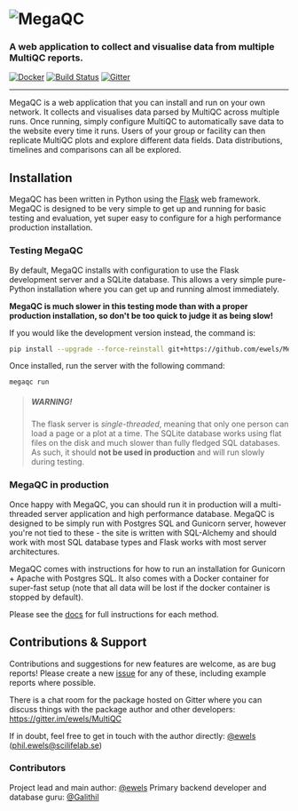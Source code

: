 # ![MegaQC](https://raw.githubusercontent.com/ewels/MegaQC/master/megaqc/static/img/MegaQC_logo.png)

### A web application to collect and visualise data from multiple MultiQC reports.

[![Docker](https://img.shields.io/docker/automated/ewels/megaqc.svg?style=flat-square)](https://hub.docker.com/r/ewels/megaqc/)
[![Build Status](https://travis-ci.org/ewels/MegaQC.svg?branch=master)](https://travis-ci.org/ewels/MegaQC)
[![Gitter](https://img.shields.io/badge/gitter-%20join%20chat%20%E2%86%92-4fb99a.svg?style=flat-square)](https://gitter.im/ewels/MultiQC)

-----

MegaQC is a web application that you can install and run on your own network.
It collects and visualises data parsed by MultiQC across multiple runs.
Once running, simply configure MultiQC to automatically save data to the
website every time it runs. Users of your group or facility can then replicate
MultiQC plots and explore different data fields. Data distributions, timelines
and comparisons can all be explored.

## Installation
MegaQC has been written in Python using the [Flask](http://flask.pocoo.org)
web framework. MegaQC is designed to be very simple to get up and running
for basic testing and evaluation, yet super easy to configure for a high
performance production installation.

### Testing MegaQC
By default, MegaQC installs with configuration to use the Flask development
server and a SQLite database. This allows a very simple pure-Python installation
where you can get up and running almost immediately.

**MegaQC is much slower in this testing mode than with a proper production
installation, so don't be too quick to judge it as being slow!**

<!--
You can install MultiQC from [PyPI](https://pypi.python.org/pypi/megaqc/)
using `pip` as follows:
```bash
pip install megaqc
```

Alternatively, you can install using [Conda](http://anaconda.org/)
from the [bioconda channel](https://bioconda.github.io/):
```bash
conda install -c bioconda megaqc
```
-->

If you would like the development version instead, the command is:
```bash
pip install --upgrade --force-reinstall git+https://github.com/ewels/MegaQC.git
```

Once installed, run the server with the following command:

```
megaqc run
```

> ##### WARNING!
> The flask server is _single-threaded_, meaning that only one person can load
> a page or a plot at a time. The SQLite database works using flat files on the
> disk and much slower than fully fledged SQL databases. As such, it should
> **not be used in production** and will run slowly during testing.

### MegaQC in production
Once happy with MegaQC, you can should run it in production will a multi-threaded
server application and high performance database. MegaQC is designed to be simply
run with Postgres SQL and Gunicorn server, however you're not tied to these -
the site is written with SQL-Alchemy and should work with most SQL database types
and Flask works with most server architectures.

MegaQC comes with instructions for how to run an installation for Gunicorn + Apache with
Postgres SQL. It also comes with a Docker container for super-fast setup (note that
all data will be lost if the docker container is stopped by default).

Please see the [docs](docs/) for full instructions for each method.

## Contributions & Support

Contributions and suggestions for new features are welcome, as are bug reports!
Please create a new [issue](https://github.com/ewels/MegaQC/issues) for any
of these, including example reports where possible.

There is a chat room for the package hosted on Gitter where you can discuss
things with the package author and other developers:
https://gitter.im/ewels/MultiQC

If in doubt, feel free to get in touch with the author directly:
[@ewels](https://github.com/ewels) (phil.ewels@scilifelab.se)

### Contributors
Project lead and main author: [@ewels](https://github.com/ewels)
Primary backend developer and database guru: [@Galithil](https://github.com/Galithil)

<!--
Code contributions from:
[@one](https://github.com/one),
[@two](https://github.com/two),
-->

